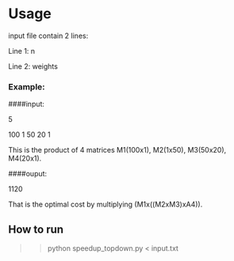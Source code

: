 # Usage

input file contain 2 lines:

Line 1: n

Line 2: weights

### Example:

####input:

5

100 1 50 20 1

This is the product of 4 matrices M1(100x1), M2(1x50), M3(50x20), M4(20x1).

####ouput: 

1120 

That is the optimal cost by multiplying (M1x((M2xM3)xA4)).

## How to run

>> python speedup_topdown.py < input.txt
